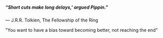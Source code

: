 
 ##### “Short cuts make long delays,’ argued Pippin.”  
― J.R.R. Tolkien, The Fellowship of the Ring

"You want to have a bias toward becoming better, not reaching the end"
